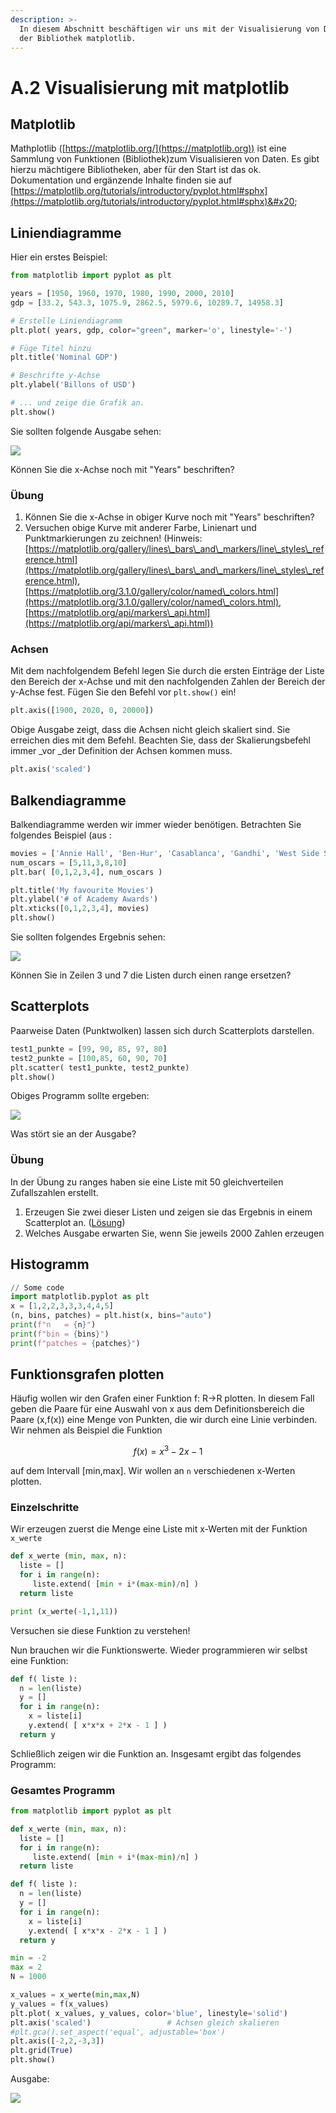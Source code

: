 ```yaml
---
description: >-
  In diesem Abschnitt beschäftigen wir uns mit der Visualisierung von Daten mit
  der Bibliothek matplotlib.
---
```


# A.2 Visualisierung mit matplotlib

## Matplotlib

Mathplotlib ([https://matplotlib.org/](https://matplotlib.org)) ist eine Sammlung von Funktionen (Bibliothek)zum Visualisieren von Daten. Es gibt hierzu mächtigere Bibliotheken, aber für den Start ist das ok. Dokumentation und ergänzende Inhalte finden sie auf [https://matplotlib.org/tutorials/introductory/pyplot.html#sphx](https://matplotlib.org/tutorials/introductory/pyplot.html#sphx)&#x20;

## Liniendiagramme

Hier ein erstes Beispiel:

```python
from matplotlib import pyplot as plt

years = [1950, 1960, 1970, 1980, 1990, 2000, 2010]
gdp = [33.2, 543.3, 1075.9, 2862.5, 5979.6, 10289.7, 14958.3]

# Erstelle Liniendiagramm 
plt.plot( years, gdp, color="green", marker='o', linestyle='-')

# Füge Titel hinzu
plt.title('Nominal GDP')

# Beschrifte y-Achse
plt.ylabel('Billons of USD')

# ... und zeige die Grafik an.
plt.show()
```

Sie sollten folgende Ausgabe sehen:

![](<../.gitbook/assets/image (1).png>)

Können Sie die x-Achse noch mit "Years" beschriften?

### Übung

1. Können Sie die x-Achse in obiger Kurve noch mit "Years" beschriften?
2. Versuchen obige Kurve mit anderer Farbe, Linienart und Punktmarkierungen zu zeichnen! (Hinweis: [https://matplotlib.org/gallery/lines\_bars\_and\_markers/line\_styles\_reference.html](https://matplotlib.org/gallery/lines\_bars\_and\_markers/line\_styles\_reference.html), [https://matplotlib.org/3.1.0/gallery/color/named\_colors.html](https://matplotlib.org/3.1.0/gallery/color/named\_colors.html), [https://matplotlib.org/api/markers\_api.html](https://matplotlib.org/api/markers\_api.html)) &#x20;

### Achsen

Mit dem nachfolgendem Befehl legen Sie durch die ersten Einträge der Liste den Bereich der x-Achse und mit den nachfolgenden Zahlen der Bereich der y-Achse fest.  Fügen Sie den Befehl vor `plt.show()` ein!

```python
plt.axis([1900, 2020, 0, 20000])
```

Obige Ausgabe zeigt, dass die Achsen nicht gleich skaliert sind. Sie erreichen dies mit dem Befehl. Beachten Sie, dass der Skalierungsbefehl immer _vor _der Definition der Achsen kommen muss.

```python
plt.axis('scaled')
```



## Balkendiagramme

Balkendiagramme werden wir immer wieder benötigen. Betrachten Sie folgendes Beispiel (aus :

```python
movies = ['Annie Hall', 'Ben-Hur', 'Casablanca', 'Gandhi', 'West Side Story']
num_oscars = [5,11,3,8,10]
plt.bar( [0,1,2,3,4], num_oscars )

plt.title('My favourite Movies')
plt.ylabel('# of Academy Awards')
plt.xticks([0,1,2,3,4], movies)
plt.show()
```

Sie sollten folgendes Ergebnis sehen:

![](<../.gitbook/assets/image (2).png>)

Können Sie in Zeilen 3 und  7 die Listen durch einen range ersetzen?&#x20;

## Scatterplots

Paarweise Daten (Punktwolken) lassen sich durch Scatterplots darstellen.&#x20;

```python
test1_punkte = [99, 90, 85, 97, 80]
test2_punkte = [100,85, 60, 90, 70]
plt.scatter( test1_punkte, test2_punkte)
plt.show()
```

Obiges Programm sollte ergeben:

![](<../.gitbook/assets/image (3).png>)

Was stört sie an der Ausgabe?



### Übung

In der Übung zu ranges haben sie eine Liste mit 50 gleichverteilen Zufallszahlen erstellt.&#x20;

1. Erzeugen Sie zwei dieser Listen und zeigen sie das Ergebnis in einem Scatterplot an. ([Lösung](../vertiefungen/loesungen-und-vertiefungen.md#scatterplot-von-paaren-aus-zufallszahlen))
2. Welches Ausgabe erwarten Sie, wenn Sie jeweils 2000 Zahlen erzeugen

## Histogramm

```python
// Some code
import matplotlib.pyplot as plt
x = [1,2,2,3,3,3,4,4,5]
(n, bins, patches) = plt.hist(x, bins="auto")
print(f"n   = {n}")
print(f"bin = {bins}")
print(f"patches = {patches}")
```

## Funktionsgrafen plotten

Häufig wollen wir den Grafen einer Funktion f: R->R plotten. In diesem Fall geben die Paare für eine Auswahl von x aus dem Definitionsbereich die Paare (x,f(x)) eine Menge von Punkten, die wir durch eine Linie verbinden. Wir nehmen als Beispiel die Funktion

$$
f(x) = x^3 - 2x -1
$$

auf dem Intervall \[min,max]. Wir wollen an `n` verschiedenen x-Werten plotten.

### Einzelschritte

Wir  erzeugen zuerst die Menge eine Liste mit x-Werten mit der Funktion `x_werte`

```python
def x_werte (min, max, n):
  liste = []
  for i in range(n):
     liste.extend( [min + i*(max-min)/n] )
  return liste

print (x_werte(-1,1,11))
```

Versuchen sie diese Funktion zu verstehen!

Nun brauchen wir die Funktionswerte. Wieder programmieren wir selbst eine Funktion:

```python
def f( liste ):
  n = len(liste)
  y = []
  for i in range(n):
    x = liste[i]
    y.extend( [ x*x*x + 2*x - 1 ] )
  return y
```

Schließlich zeigen wir die Funktion an. Insgesamt ergibt das folgendes Programm:

### Gesamtes Programm

```python
from matplotlib import pyplot as plt

def x_werte (min, max, n):
  liste = []
  for i in range(n):
     liste.extend( [min + i*(max-min)/n] )
  return liste

def f( liste ):
  n = len(liste)
  y = []
  for i in range(n):
    x = liste[i]
    y.extend( [ x*x*x - 2*x - 1 ] )
  return y

min = -2
max = 2
N = 1000

x_values = x_werte(min,max,N)
y_values = f(x_values)
plt.plot( x_values, y_values, color='blue', linestyle='solid')
plt.axis('scaled')                 # Achsen gleich skalieren
#plt.gca().set_aspect('equal', adjustable='box')
plt.axis([-2,2,-3,3])
plt.grid(True)
plt.show()
```

Ausgabe:

![](<../.gitbook/assets/image (4).png>)







